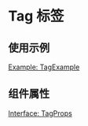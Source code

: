 # Tag 标签

## 使用示例

[Example: TagExample](./_example/TagExample.jsx)

## 组件属性

[Interface: TagProps](./Tag.tsx)
